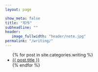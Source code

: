 ```yaml
---
layout: page

show_meta: false
title: "写作"
subheadline: ""
header:
   image_fullwidth: "header/note.jpg"
permalink: "/writing/"
---
```

<ul>
    {% for post in site.categories.writing %}
    <li><a href="{{ site.url }}{{ site.baseurl }}{{ post.url }}">{{ post.title }}</a></li>
    {% endfor %}
</ul>